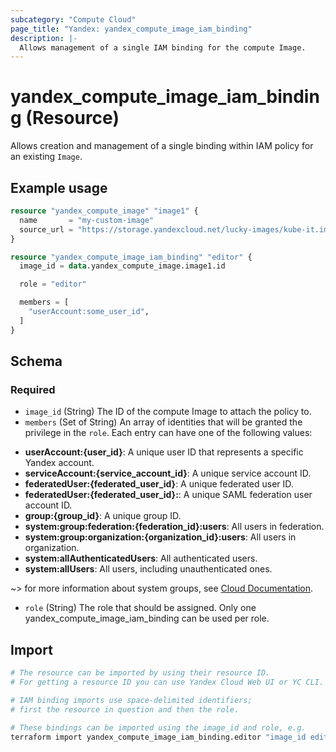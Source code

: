 ```yaml
---
subcategory: "Compute Cloud"
page_title: "Yandex: yandex_compute_image_iam_binding"
description: |-
  Allows management of a single IAM binding for the compute Image.
---
```


# yandex_compute_image_iam_binding (Resource)

Allows creation and management of a single binding within IAM policy for an existing `Image`.

## Example usage

```terraform
resource "yandex_compute_image" "image1" {
  name       = "my-custom-image"
  source_url = "https://storage.yandexcloud.net/lucky-images/kube-it.img"
}

resource "yandex_compute_image_iam_binding" "editor" {
  image_id = data.yandex_compute_image.image1.id

  role = "editor"

  members = [
    "userAccount:some_user_id",
  ]
}
```

<!-- schema generated by tfplugindocs -->
## Schema

### Required

- `image_id` (String) The ID of the compute Image to attach the policy to.
- `members` (Set of String) An array of identities that will be granted the privilege in the `role`. Each entry can have one of the following values:
 * **userAccount:{user_id}**: A unique user ID that represents a specific Yandex account.
 * **serviceAccount:{service_account_id}**: A unique service account ID.
 * **federatedUser:{federated_user_id}**: A unique federated user ID.
 * **federatedUser:{federated_user_id}:**: A unique SAML federation user account ID.
 * **group:{group_id}**: A unique group ID.
 * **system:group:federation:{federation_id}:users**: All users in federation.
 * **system:group:organization:{organization_id}:users**: All users in organization.
 * **system:allAuthenticatedUsers**: All authenticated users.
 * **system:allUsers**: All users, including unauthenticated ones.

~> for more information about system groups, see [Cloud Documentation](https://yandex.cloud/docs/iam/concepts/access-control/system-group).
- `role` (String) The role that should be assigned. Only one yandex_compute_image_iam_binding can be used per role.

## Import

```bash
# The resource can be imported by using their resource ID.
# For getting a resource ID you can use Yandex Cloud Web UI or YC CLI.

# IAM binding imports use space-delimited identifiers;
# first the resource in question and then the role. 

# These bindings can be imported using the image_id and role, e.g.
terraform import yandex_compute_image_iam_binding.editor "image_id editor"
```
